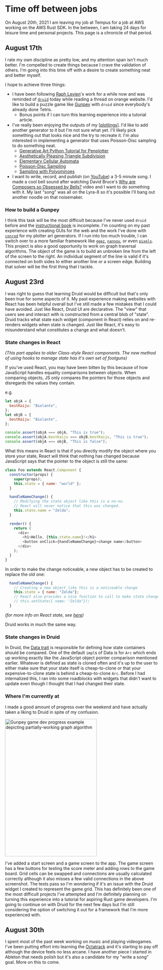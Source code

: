 # Time off between jobs

On August 20th, 2021 I am leaving my job at Tempus for a job at AWS working on the AWS Rust SDK. In the between, I am taking 24 days for leisure time and personal projects. This page is a chronicle of that period.

## August 17th

I rate my own discipline as pretty low, and my attention span isn't much better. I'm compelled to create things because I crave the validation of others. I'm going into this time off with a desire to create something neat and better myself.

I hope to achieve three things:

- I have been following [Raph Levien]'s work for a while now and was reminded of [`druid`][druid] today while reading a thread on orange website. I'd like to build a puzzle game like [Gunpey] with `druid` since everybody's already done Tetris.
  - Bonus points if I can turn this learning experience into a tutorial article.
- I've really been enjoying the outputs of my [[plotlings]]. I'd like to add another generator to it but I'm not sure what yet. I'll likely pick something out that looks nice and the try to recreate it. I'm also interested in implementing a generator that uses Poisson-Disc sampling to do something neat.
  - [Generative Art Python Tutorial for Penplotter]
  - [Aesthetically Pleasing Triangle Subdivision]
  - [Elementary Cellular Automata]
  - [Poisson-Disc Sampling]
  - [Sampling with Polyominoes]
- I want to write, record, and publish (on [YouTube]) a 3-5 minute song. I made a cool bell sound after watching David Bruce's [Why are Composers so Obsessed by Bells?] video and I want to do something with it. My last "song" was all on the Lyra-8 so it's possible I'll bang out another noodle on that noisemaker.
 
### How to build a Gunpey

I think this task will be the most difficult because I've never used `druid` before and the [instructional book] is incomplete. I'm counting on my past experience with creating GUIs for the web and the work I've done with [`conrod`][conrod] for my plotter art generators. If I run into too much trouble, I can switch over to a more familiar framework like [`ggez`][ggez], [`nannou`][nannou], or even [`pixels`][pixels]. This project is also a good opportunity to work on graph traversal algorithms. The object of the game is to build an unbroken line from the left of the screen to the right. An individual segment of the line is valid if it's connected on both sides to either another line or a screen edge. Building that solver will be the first thing that I tackle.

## August 23rd

I was right to guess that learning Druid would be difficult but that's only been true for some aspects of it. My past experience making websites with React has been helpful overall but I've still made a few mistakes that I could have avoided.
Just like React, Druid UI are declarative. The "view" that users see and interact with is constructed from a central blob of "state". Druid tracks what state each widget (component in React) relies on and re-renders widgets when state is changed.
Just like React, it's easy to misunderstand what constitutes a change and what doesn't.

### State changes in React

*(This part applies to older Class-style React components. The new method of using hooks to manage state has it's own set of footguns)*

If you've used React, you may have been bitten by this because of how JavaScript handles equality comparisons between objects.
When comparing objects, JS only compares the pointers for those objects and disregards the values they contain.

e.g.

```javascript
let objA = {
  bestKaiju: "Biolante",
};
let objB = {
  bestKaiju: "Biolante",
};

console.assert(objA === objA, "This is true");
console.assert(objA.bestKaiju === objB.bestKaiju, "This is true");
console.assert(objA === objB, "This is false");
```

What this means in React is that if you directly modify the object where you store your state, React will think that nothing has changed because JavaScript says that the pointer to the object is still the same:

```javascript
class Foo extends React.Component {
  constructor(props) {
    super(props);
    this.state = { name: "world" };
  }

  handleNameChange() {
    // Modifying the state object like this is a no-no.
    // React will never notice that this was changed.
    this.state.name = "Zelda";
  }

  render() {
    return (
      <div>
        <h1>Hello, {this.state.name}!</h1>
        <button onClick={handleNameChange}>change name</button>
      </div>
    );
  }
}
```

In order to make the change noticeable, a new object has to be created to replace the old one:

```javascript
  handleNameChange() {
    // Creating a new object like this is a noticeable change
    this.state = { name: "Zelda"};
    // React also provides a nice function to call to make state changes
    // this.setState({ name: "Zelda"});
  }
```

*(for more info on React state, see [here][React State FAQ])*

Druid works in much the same way.

### State changes in Druid

In Druid, the [Data trait] is responsible for defining how state containers should be compared. One of the default `impl`s of Data is for `Arc` which ends up working exactly like the JavaScript object pointer comparison mentioned earlier.
Whatever is defined as state is cloned often and it's up to the user to either make sure that your state itself is cheap-to-clone or that your expensive-to-clone state is behind a cheap-to-clone `Arc`.
Before I had internalized this, I ran into some roadblocks with widgets that didn't want to update even though I thought that I had changed their state.

### Where I'm currently at

I made a good amount of progress over the weekend and have actually taken a liking to Druid in spite of my confusion.

<Image src="/images/thoughts/24-days-between-jobs/gunpey-in-progress-1.png" alt="Gunpey game dev progress example depicting partially-working graph algorithm" width="302" height="453" subtitle="The graph algorithm is having some trouble" />
<VerticalSpacer/>

I've added a start screen and a game screen to the app. The game screen has a few buttons for testing the score meter and adding rows to the game board.
Grid cells can be swapped and connections are usually calculated correctly although it also misses a few valid connections in the above screenshot.
The tests pass so I'm wondering if it's an issue with the Druid widget I created to represent the game grid. This has definitely been one of the most difficult projects I've attempted and I'm definitely planning on turning this experience into a tutorial for aspiring Rust game developers. I'm going to continue on with Druid for the next few days but I'm still considering the option of switching it out for a framework that I'm more experienced with.

## August 30th

I spent most of the past week working on music and playing videogames. I've been putting effort into learning the [Octatrack] and it's starting to pay off although the device feels no less arcane. I have another piece I started in Ableton that needs polish but it's also a candidate for my "write a song" goal. More on this to come.

[Raph Levien]: https://www.levien.com/
[druid]: https://github.com/linebender/druid
[Gunpey]: https://en.wikipedia.org/wiki/Gunpey
[Generative Art Python Tutorial for Penplotter]: https://www.generativehut.com/post/generative-art-python-tutorial-for-penplotter
[Aesthetically Pleasing Triangle Subdivision]: https://tylerxhobbs.com/essays/2017/aesthetically-pleasing-triangle-subdivision
[Elementary Cellular Automata]: https://en.wikipedia.org/wiki/Elementary_cellular_automaton
[Poisson-Disc Sampling]: https://www.jasondavies.com/poisson-disc/
[Sampling with Polyominoes]: http://www.iro.umontreal.ca/~ostrom/publications/pdf/SIGGRAPH07_SamplingWithPolyominoes.pdf
[YouTube]: https://www.youtube.com/channel/UCyNZpS6zSdLjJtyTBYSt32A
[Why are Composers so Obsessed by Bells?]: https://www.youtube.com/watch?v=Ii3BwiU7leg
[instructional book]: https://linebender.org/druid/
[conrod]: https://github.com/PistonDevelopers/conrod
[ggez]: https://github.com/ggez/ggez
[nannou]: https://github.com/nannou-org/nannou
[pixels]: https://github.com/parasyte/pixels
[React State FAQ]: https://reactjs.org/docs/faq-state.html
[Data trait]: https://docs.rs/druid/0.7.0/druid/trait.Data.html
[Octatrack]: https://www.elektron.se/products/octatrack-mkii/

[//begin]: # "Autogenerated link references for markdown compatibility"
[plotlings]: ../programming/plotlings "Plotter Art Generation Suite"
[//end]: # "Autogenerated link references"
